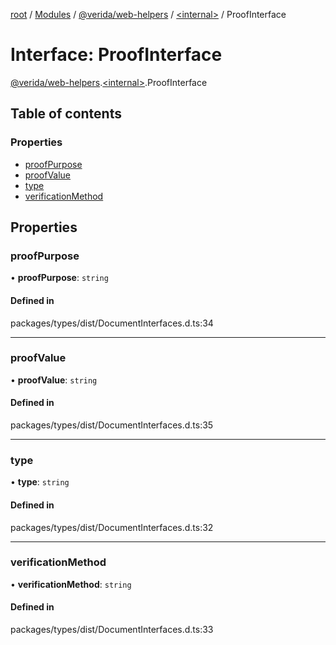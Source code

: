 [root](../README.md) / [Modules](../modules.md) / [@verida/web-helpers](../modules/verida_web_helpers.md) / [<internal\>](../modules/verida_web_helpers._internal_.md) / ProofInterface

# Interface: ProofInterface

[@verida/web-helpers](../modules/verida_web_helpers.md).[<internal\>](../modules/verida_web_helpers._internal_.md).ProofInterface

## Table of contents

### Properties

- [proofPurpose](verida_web_helpers._internal_.ProofInterface.md#proofpurpose)
- [proofValue](verida_web_helpers._internal_.ProofInterface.md#proofvalue)
- [type](verida_web_helpers._internal_.ProofInterface.md#type)
- [verificationMethod](verida_web_helpers._internal_.ProofInterface.md#verificationmethod)

## Properties

### proofPurpose

• **proofPurpose**: `string`

#### Defined in

packages/types/dist/DocumentInterfaces.d.ts:34

___

### proofValue

• **proofValue**: `string`

#### Defined in

packages/types/dist/DocumentInterfaces.d.ts:35

___

### type

• **type**: `string`

#### Defined in

packages/types/dist/DocumentInterfaces.d.ts:32

___

### verificationMethod

• **verificationMethod**: `string`

#### Defined in

packages/types/dist/DocumentInterfaces.d.ts:33
